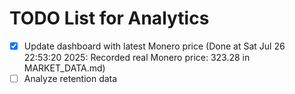 # TODO List for Analytics

- [x] Update dashboard with latest Monero price  (Done at Sat Jul 26 22:53:20 2025: Recorded real Monero price: 323.28 in MARKET_DATA.md)
- [ ] Analyze retention data